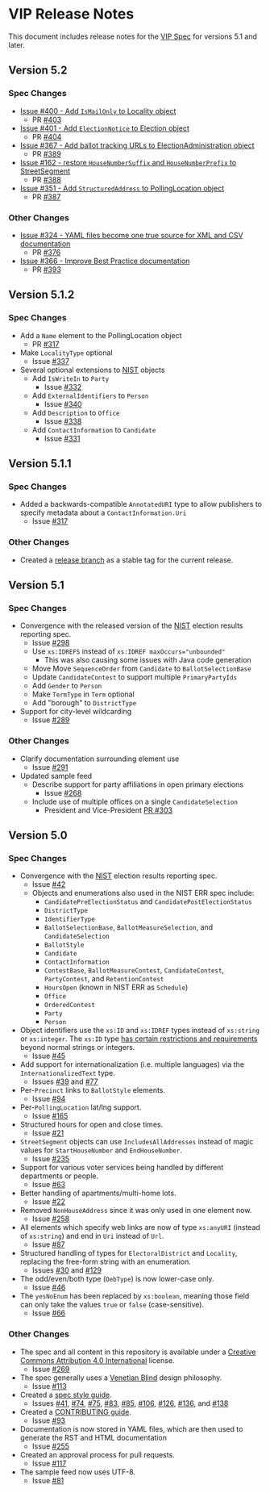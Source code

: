 # VIP Release Notes

This document includes release notes for the [VIP Spec][vip] for versions
5.1 and later.

## Version 5.2

### Spec Changes
* [Issue #400 - Add `IsMailOnly` to Locality object](https://github.com/votinginfoproject/vip-specification/issues/400)
  * PR [#403](https://github.com/votinginfoproject/vip-specification/pull/403)
* [Issue #401 - Add `ElectionNotice` to Election object](https://github.com/votinginfoproject/vip-specification/issues/401)
  * PR [#404](https://github.com/votinginfoproject/vip-specification/pull/404)
* [Issue #367 - Add ballot tracking URLs to ElectionAdministration object](https://github.com/votinginfoproject/vip-specification/issues/367)
  * PR [#389](https://github.com/votinginfoproject/vip-specification/pull/389)
* [Issue #162 - restore `HouseNumberSuffix` and `HouseNumberPrefix` to StreetSegment](https://github.com/votinginfoproject/vip-specification/issues/162)
  * PR [#388](https://github.com/votinginfoproject/vip-specification/pull/388)
* [Issue #351 - Add `StructuredAddress` to PollingLocation object](https://github.com/votinginfoproject/vip-specification/issues/351)
  * PR [#387](https://github.com/votinginfoproject/vip-specification/pull/387)

### Other Changes
* [Issue #324 - YAML files become one true source for XML and CSV documentation](https://github.com/votinginfoproject/vip-specification/issues/324)
  * PR [#376](https://github.com/votinginfoproject/vip-specification/pull/376)
* [Issue #366 - Improve Best Practice documentation](https://github.com/votinginfoproject/vip-specification/issues/366)
  * PR [#393](https://github.com/votinginfoproject/vip-specification/pull/393)

## Version 5.1.2

### Spec Changes
* Add a `Name` element to the PollingLocation object
  * PR [#317](https://github.com/votinginfoproject/vip-specification/pull/334)
* Make `LocalityType` optional
  * Issue [#337](https://github.com/votinginfoproject/vip-specification/issues/337)
* Several optional extensions to [NIST][nist_spec] objects
  * Add `IsWriteIn` to `Party`
    * Issue [#332](https://github.com/votinginfoproject/vip-specification/issues/332)
  * Add `ExternalIdentifiers` to `Person`
    * Issue [#340](https://github.com/votinginfoproject/vip-specification/issues/340)
  * Add `Description` to `Office`
    * Issue [#338](https://github.com/votinginfoproject/vip-specification/issues/338)
  * Add `ContactInformation` to `Candidate`
    * Issue [#331](https://github.com/votinginfoproject/vip-specification/issues/331)

## Version 5.1.1

### Spec Changes
* Added a backwards-compatible `AnnotatedURI` type to allow publishers to
  specify metadata about a `ContactInformation.Uri`
  * Issue [#317](https://github.com/votinginfoproject/vip-specification/issues/317)

### Other Changes
* Created a [release
  branch](https://github.com/votinginfoproject/vip-specification/tree/release)
  as a stable tag for the current release.

## Version 5.1

### Spec Changes
* Convergence with the released version of the [NIST][nist_spec] election
  results reporting spec.
  * Issue [#298](https://github.com/votinginfoproject/vip-specification/issues/298)
  * Use `xs:IDREFS` instead of `xs:IDREF maxOccurs="unbounded"`
    * This was also causing some issues with Java code generation
  * Move Move `SequenceOrder` from `Candidate` to `BallotSelectionBase`
  * Update `CandidateContest` to support multiple `PrimaryPartyIds`
  * Add `Gender` to `Person`
  * Make `TermType` in `Term` optional
  * Add "borough" to `DistrictType`
* Support for city-level wildcarding
  * Issue [#289](https://github.com/votinginfoproject/vip-specification/issues/289)

### Other Changes
* Clarify documentation surrounding element use
  * Issue [#291](https://github.com/votinginfoproject/vip-specification/issues/291)
* Updated sample feed
  * Describe support for party affiliations in open primary elections
    * Issue [#268](https://github.com/votinginfoproject/vip-specification/issues/268)
  * Include use of multiple offices on a single `CandidateSelection`
    * President and Vice-President [PR
  #303](https://github.com/votinginfoproject/vip-specification/pull/303)

## Version 5.0

### Spec Changes
* Convergence with the [NIST][nist_spec] election results reporting spec.
  * Issue [#42](https://github.com/votinginfoproject/vip-specification/issues/42)
  * Objects and enumerations also used in the NIST ERR spec include:
    * `CandidatePreElectionStatus` and `CandidatePostElectionStatus`
    * `DistrictType`
    * `IdentifierType`
    * `BallotSelectionBase`, `BallotMeasureSelection`, and `CandidateSelection`
    * `BallotStyle`
    * `Candidate`
    * `ContactInformation`
    * `ContestBase`, `BallotMeasureContest`, `CandidateContest`, `PartyContest`,
      and `RetentionContest`
    * `HoursOpen` (known in NIST ERR as `Schedule`)
    * `Office`
    * `OrderedContest`
    * `Party`
    * `Person`
* Object identifiers use the `xs:ID` and `xs:IDREF` types instead of `xs:string`
  or `xs:integer`. The `xs:ID` type [has certain restrictions and
  requirements](http://books.xmlschemata.org/relaxng/ch19-77151.html) beyond
  normal strings or integers.
  * Issue [#45](https://github.com/votinginfoproject/vip-specification/issues/45)
* Add support for internationalization (i.e. multiple languages) via the
  `InternationalizedText` type.
  * Issues [#39](https://github.com/votinginfoproject/vip-specification/issues/39) and
  [#77](https://github.com/votinginfoproject/vip-specification/issues/77)
* Per-`Precinct` links to `BallotStyle` elements.
  * Issue [#94](https://github.com/votinginfoproject/vip-specification/issues/94)
* Per-`PollingLocation` lat/lng support.
  * Issue [#165](https://github.com/votinginfoproject/vip-specification/issues/165)
* Structured hours for open and close times.
  * Issue [#21](https://github.com/votinginfoproject/vip-specification/issues/21)
* `StreetSegment` objects can use `IncludesAllAddresses` instead of magic values
  for `StartHouseNumber` and `EndHouseNumber`.
  * Issue [#235](https://github.com/votinginfoproject/vip-specification/issues/235)
* Support for various voter services being handled by different departments or
  people.
  * Issue [#63](https://github.com/votinginfoproject/vip-specification/issues/63)
* Better handling of apartments/multi-home lots.
  * Issue [#22](https://github.com/votinginfoproject/vip-specification/issues/22)
* Removed `NonHouseAddress` since it was only used in one element now.
  * Issue [#258](https://github.com/votinginfoproject/vip-specification/issues/259)
* All elements which specify web links are now of type `xs:anyURI` (instead of
  `xs:string`) and end in `Uri` instead of `Url`.
  * Issue [#87](https://github.com/votinginfoproject/vip-specification/issues/87)
* Structured handling of types for `ElectoralDistrict` and `Locality`, replacing
  the free-form string with an enumeration.
  * Issues [#30](https://github.com/votinginfoproject/vip-specification/issues/30) and
  [#129](https://github.com/votinginfoproject/vip-specification/issues/129)
* The odd/even/both type (`OebType`) is now lower-case only.
  * Issue [#46](https://github.com/votinginfoproject/vip-specification/issues/46)
* The `yesNoEnum` has been replaced by `xs:boolean`, meaning those field can
  only take the values `true` or `false` (case-sensitive).
  * Issue [#66](https://github.com/votinginfoproject/vip-specification/issues/66)

### Other Changes
* The spec and all content in this repository is available under a [Creative
  Commons Attribution 4.0 International](LICENSE.md) license.
  * Issue [#269](https://github.com/votinginfoproject/vip-specification/pulls/269)
* The spec generally uses a [Venetian
  Blind](http://www.oracle.com/technetwork/java/design-patterns-142138.html) design philosophy.
  * Issue [#113](https://github.com/votinginfoproject/vip-specification/issues/113)
* Created a
  [spec style
  guide](https://github.com/votinginfoproject/vip-specification/blob/vip5/STYLEGUIDE.md).
  * Issues [#41](https://github.com/votinginfoproject/vip-specification/issues/41),
  [#74](https://github.com/votinginfoproject/vip-specification/issues/74),
  [#75](https://github.com/votinginfoproject/vip-specification/issues/75),
  [#83](https://github.com/votinginfoproject/vip-specification/issues/83),
  [#85](https://github.com/votinginfoproject/vip-specification/issues/85),
  [#106](https://github.com/votinginfoproject/vip-specification/issues/106),
  [#126](https://github.com/votinginfoproject/vip-specification/issues/126),
  [#136](https://github.com/votinginfoproject/vip-specification/issues/136), and
  [#138](https://github.com/votinginfoproject/vip-specification/issues/138)
* Created a
  [CONTRIBUTING
  guide](https://github.com/votinginfoproject/vip-specification/blob/vip5/CONTRIBUTING.md).
  * Issue [#93](https://github.com/votinginfoproject/vip-specification/issues/93)
* Documentation is now stored in YAML files, which are then used to generate the
  RST and HTML documentation
  * Issue [#255](https://github.com/votinginfoproject/vip-specification/issues/255)
* Created an approval process for pull requests.
  * Issue [#117](https://github.com/votinginfoproject/vip-specification/issues/117)
* The sample feed now uses UTF-8.
  * Issue [#81](https://github.com/votinginfoproject/vip-specification/issues/81)

[nist_spec]: https://github.com/usnistgov/Voting
[vip]: https://github.com/votinginfoproject/vip-specification
